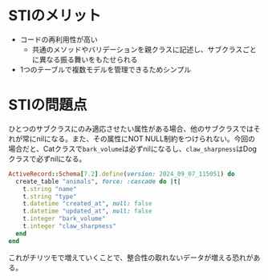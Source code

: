 # STIのメリット

- コードの再利用性が高い
  - 共通のメソッドやバリデーションを親クラスに記述し、サブクラスごとに異なる振る舞いをもたせられる
- 1つのテーブルで複数モデルを管理できるためシンプル

# STIの問題点

ひとつのサブクラスにのみ適応させたい属性がある場合、他のサブクラスではそれが常にnilになる。また、その属性にNOT NULL制約をつけられない。今回の場合だと、Catクラスで`bark_volume`は必ずnilになるし、`claw_sharpness`はDogクラスで必ずnilになる。

```ruby
ActiveRecord::Schema[7.2].define(version: 2024_09_07_115051) do
  create_table "animals", force: :cascade do |t|
    t.string "name"
    t.string "type"
    t.datetime "created_at", null: false
    t.datetime "updated_at", null: false
    t.integer "bark_volume"
    t.integer "claw_sharpness"
  end
end
```

これがチリツモで増えていくことで、整合性の取れないデータが増える恐れがある。
